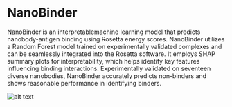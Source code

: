 # NanoBinder 

NanoBinder is an interpretablemachine learning model that predicts nanobody-antigen binding using Rosetta energy scores. NanoBinder utilizes a Random Forest model trained on experimentally validated complexes and can be seamlessly integrated into the Rosetta software. It employs SHAP summary plots for interpretability, which helps identify key features influencing binding interactions. Experimentally validated on seventeen diverse nanobodies, NanoBinder accurately predicts non-binders and shows reasonable performance in identifying binders.

![alt text](NanoBinder_workflow.png)

